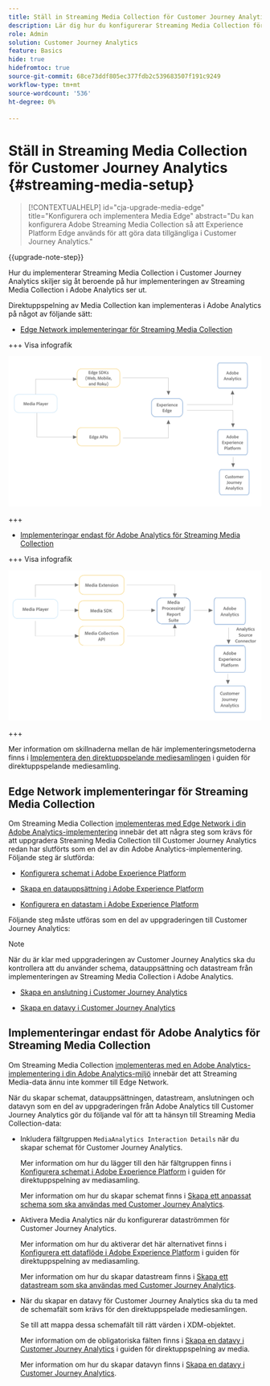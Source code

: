 ```yaml
---
title: Ställ in Streaming Media Collection för Customer Journey Analytics
description: Lär dig hur du konfigurerar Streaming Media Collection för Customer Journey Analytics
role: Admin
solution: Customer Journey Analytics
feature: Basics
hide: true
hidefromtoc: true
source-git-commit: 68ce73ddf805ec377fdb2c539683507f191c9249
workflow-type: tm+mt
source-wordcount: '536'
ht-degree: 0%

---
```


# Ställ in Streaming Media Collection för Customer Journey Analytics {#streaming-media-setup}

<!-- markdownlint-disable MD034 -->

>[!CONTEXTUALHELP]
>id="cja-upgrade-media-edge"
>title="Konfigurera och implementera Media Edge"
>abstract="Du kan konfigurera Adobe Streaming Media Collection så att Experience Platform Edge används för att göra data tillgängliga i Customer Journey Analytics."

<!-- markdownlint-enable MD034 -->

{{upgrade-note-step}}

Hur du implementerar Streaming Media Collection i Customer Journey Analytics skiljer sig åt beroende på hur implementeringen av Streaming Media Collection i Adobe Analytics ser ut.

Direktuppspelning av Media Collection kan implementeras i Adobe Analytics på något av följande sätt:

* [Edge Network implementeringar för Streaming Media Collection](#edge-network-implementations)

+++ Visa infografik

  ![Direktuppspelande media i Edge-implementering](assets/streaming-media-edge.png)

+++

* [Implementeringar endast för Adobe Analytics för Streaming Media Collection](#adobe-analytics-only-implementations)

+++ Visa infografik

  ![Implementering med enbart analys](assets/analytics-implementation.png)

+++

Mer information om skillnaderna mellan de här implementeringsmetoderna finns i [Implementera den direktuppspelande mediesamlingen](https://experienceleague.adobe.com/en/docs/media-analytics/using/implementation/overview) i guiden för direktuppspelande mediesamling.

## Edge Network implementeringar för Streaming Media Collection

Om Streaming Media Collection [implementeras med Edge Network i din Adobe Analytics-implementering](https://experienceleague.adobe.com/en/docs/media-analytics/using/implementation/overview#edge-implementation-methods) innebär det att några steg som krävs för att uppgradera Streaming Media Collection till Customer Journey Analytics redan har slutförts som en del av din Adobe Analytics-implementering. Följande steg är slutförda:

* [Konfigurera schemat i Adobe Experience Platform](https://experienceleague.adobe.com/en/docs/media-analytics/using/implementation/edge-recommended/media-edge-sdk/implementation-edge#set-up-the-schema-in-adobe-experience-platform)

* [Skapa en datauppsättning i Adobe Experience Platform](https://experienceleague.adobe.com/en/docs/media-analytics/using/implementation/edge-recommended/media-edge-sdk/implementation-edge#create-a-dataset-in-adobe-experience-platform)

* [Konfigurera en datastam i Adobe Experience Platform](https://experienceleague.adobe.com/en/docs/media-analytics/using/implementation/edge-recommended/media-edge-sdk/implementation-edge#configure-a-datastream-in-adobe-experience-platform)

Följande steg måste utföras som en del av uppgraderingen till Customer Journey Analytics:

>[!NOTE]
>
>När du är klar med uppgraderingen av Customer Journey Analytics ska du kontrollera att du använder schema, datauppsättning och datastream från implementeringen av Streaming Media Collection i Adobe Analytics.

* [Skapa en anslutning i Customer Journey Analytics](/help/getting-started/cja-upgrade/cja-upgrade-connection.md)

* [Skapa en datavy i Customer Journey Analytics](/help/getting-started/cja-upgrade/cja-upgrade-dataview.md)


## Implementeringar endast för Adobe Analytics för Streaming Media Collection

Om Streaming Media Collection [implementeras med en Adobe Analytics-implementering i din Adobe Analytics-miljö](https://experienceleague.adobe.com/en/docs/media-analytics/using/implementation/overview#adobe-analytics-only-implementation-methods) innebär det att Streaming Media-data ännu inte kommer till Edge Network.

När du skapar schemat, datauppsättningen, datastream, anslutningen och datavyn som en del av uppgraderingen från Adobe Analytics till Customer Journey Analytics gör du följande val för att ta hänsyn till Streaming Media Collection-data:

* Inkludera fältgruppen `MediaAnalytics Interaction Details` när du skapar schemat för Customer Journey Analytics.

  Mer information om hur du lägger till den här fältgruppen finns i [Konfigurera schemat i Adobe Experience Platform](https://experienceleague.adobe.com/en/docs/media-analytics/using/implementation/edge-recommended/media-edge-sdk/implementation-edge#set-up-the-schema-in-adobe-experience-platform) i guiden för direktuppspelning av mediasamling.

  Mer information om hur du skapar schemat finns i [Skapa ett anpassat schema som ska användas med Customer Journey Analytics](/help/getting-started/cja-upgrade/cja-upgrade-schema-create.md).

* Aktivera Media Analytics när du konfigurerar dataströmmen för Customer Journey Analytics.

  Mer information om hur du aktiverar det här alternativet finns i [Konfigurera ett dataflöde i Adobe Experience Platform](https://experienceleague.adobe.com/en/docs/media-analytics/using/implementation/edge-recommended/media-edge-sdk/implementation-edge#configure-a-datastream-in-adobe-experience-platform) i guiden för direktuppspelning av mediasamling.

  Mer information om hur du skapar datastream finns i [Skapa ett datastream som ska användas med Customer Journey Analytics](/help/getting-started/cja-upgrade/cja-upgrade-datastream.md).

* När du skapar en datavy för Customer Journey Analytics ska du ta med de schemafält som krävs för den direktuppspelade mediesamlingen.

  Se till att mappa dessa schemafält till rätt värden i XDM-objektet.

  Mer information om de obligatoriska fälten finns i [Skapa en datavy i Customer Journey Analytics](/help/getting-started/cja-upgrade/cja-upgrade-dataview.md) i guiden för direktuppspelning av media.

  Mer information om hur du skapar datavyn finns i [Skapa en datavy i Customer Journey Analytics](/help/getting-started/cja-upgrade/cja-upgrade-dataview.md).


